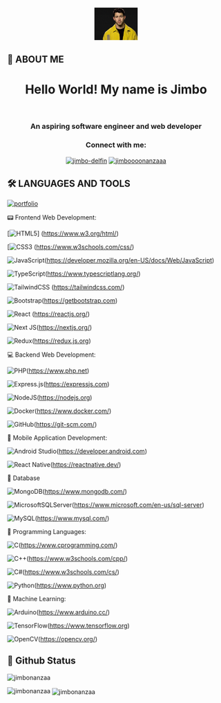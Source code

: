 <!-- Banner -->

<p align="center">
  <img alt="loficity" width="100px" src="./banner.gif"</img>
</p>

## 🚀 ABOUT ME

<!-- Intro -->
<h1 align="center">Hello World! My name is <b> Jimbo </b></h1> <br />
<h3 align="center">An aspiring software engineer and web developer</h3>

<h3 align="center"><b> Connect with me:</h3> </b>
<p align="center">

<a href="https://linkedin.com/in/jimbo-delfin" target="blank">
<img align="center" src="https://raw.githubusercontent.com/rahuldkjain/github-profile-readme-generator/master/src/images/icons/Social/linked-in-alt.svg" alt="jimbo-delfin" height="30" width="40" /></a>

<a href="https://fb.com/jimboooonanzaaa" target="blank">
<img align="center" src="https://raw.githubusercontent.com/rahuldkjain/github-profile-readme-generator/master/src/images/icons/Social/facebook.svg" alt="jimboooonanzaaa" height="30" width="40" /></a>
</p>

## 🛠 LANGUAGES AND TOOLS

<!-- <p align="left">  -->
[![portfolio](https://img.shields.io/badge/my_portfolio-000?style=for-the-badge&logo=ko-fi&logoColor=white)](https://katherineoelsner.com/)

:pager: Frontend Web Development:

<!-- <a href="https://www.w3.org/html/" target="_blank" rel="noreferrer"> <img src="https://raw.githubusercontent.com/devicons/devicon/master/icons/html5/html5-original-wordmark.svg" alt="html5" width="40" height="40"/> </a> -->
[![HTML5](https://img.shields.io/badge/html5-%23E34F26.svg?style=for-the-badge&logo=html5&logoColor=white)]
(https://www.w3.org/html/)

<!-- <a href="https://www.w3schools.com/css/" target="_blank" rel="noreferrer"> <img src="https://raw.githubusercontent.com/devicons/devicon/master/icons/css3/css3-original-wordmark.svg" alt="css3" width="40" height="40"/> </a> -->
[![CSS3](https://img.shields.io/badge/css3-%231572B6.svg?style=for-the-badge&logo=css3&logoColor=white)
(https://www.w3schools.com/css/)

<!-- <a href="https://developer.mozilla.org/en-US/docs/Web/JavaScript" target="_blank" rel="noreferrer"> <img src="https://raw.githubusercontent.com/devicons/devicon/master/icons/javascript/javascript-original.svg" alt="javascript" width="40" height="40"/> </a> -->
![JavaScript](https://img.shields.io/badge/javascript-%23323330.svg?style=for-the-badge&logo=javascript&logoColor=%23F7DF1E)(https://developer.mozilla.org/en-US/docs/Web/JavaScript)

<!-- <a href="https://www.typescriptlang.org/" target="_blank" rel="noreferrer"> <img src="https://raw.githubusercontent.com/devicons/devicon/master/icons/typescript/typescript-original.svg" alt="typescript" width="40" height="40"/> </a>  -->
![TypeScript](https://img.shields.io/badge/typescript-%23007ACC.svg?style=for-the-badge&logo=typescript&logoColor=white)(https://www.typescriptlang.org/)

<!-- <a href="https://tailwindcss.com/" target="_blank" rel="noreferrer"> <img src="https://www.vectorlogo.zone/logos/tailwindcss/tailwindcss-icon.svg" alt="tailwind" width="40" height="40"/> </a>  -->
![TailwindCSS](https://img.shields.io/badge/tailwindcss-%2338B2AC.svg?style=for-the-badge&logo=tailwind-css&logoColor=white)
(https://tailwindcss.com/)

<!-- <a href="https://getbootstrap.com" target="_blank" rel="noreferrer"> <img src="https://raw.githubusercontent.com/devicons/devicon/master/icons/bootstrap/bootstrap-plain-wordmark.svg" alt="bootstrap" width="40" height="40"/> </a> -->
![Bootstrap](https://img.shields.io/badge/bootstrap-%238511FA.svg?style=for-the-badge&logo=bootstrap&logoColor=white)(https://getbootstrap.com)

<!-- <a href="https://reactjs.org/" target="_blank" rel="noreferrer"> <img src="https://raw.githubusercontent.com/devicons/devicon/master/icons/react/react-original-wordmark.svg" alt="react" width="40" height="40"/> </a>  -->
![React](https://img.shields.io/badge/react-%2320232a.svg?style=for-the-badge&logo=react&logoColor=%2361DAFB)
(https://reactjs.org/)

<!-- <a href="https://nextjs.org/" target="_blank" rel="noreferrer"> <img src="https://cdn.worldvectorlogo.com/logos/nextjs-2.svg" alt="nextjs" width="40" height="40"/> </a> -->
![Next JS](https://img.shields.io/badge/Next-black?style=for-the-badge&logo=next.js&logoColor=white)(https://nextjs.org/)

<!-- <a href="https://redux.js.org" target="_blank" rel="noreferrer"> <img src="https://raw.githubusercontent.com/devicons/devicon/master/icons/redux/redux-original.svg" alt="redux" width="40" height="40"/> </a>  -->
![Redux](https://img.shields.io/badge/redux-%23593d88.svg?style=for-the-badge&logo=redux&logoColor=white)(https://redux.js.org)


:computer: Backend Web Development:

<!-- <a href="https://www.php.net" target="_blank" rel="noreferrer"> <img src="https://raw.githubusercontent.com/devicons/devicon/master/icons/php/php-original.svg" alt="php" width="40" height="40"/> </a>  -->
![PHP](https://img.shields.io/badge/php-%23777BB4.svg?style=for-the-badge&logo=php&logoColor=white)(https://www.php.net)

<!-- <a href="https://expressjs.com" target="_blank" rel="noreferrer"> <img src="https://raw.githubusercontent.com/devicons/devicon/master/icons/express/express-original-wordmark.svg" alt="express" width="40" height="40"/> </a> -->
![Express.js](https://img.shields.io/badge/express.js-%23404d59.svg?style=for-the-badge&logo=express&logoColor=%2361DAFB)(https://expressjs.com)

<!-- <a href="https://nodejs.org" target="_blank" rel="noreferrer"> <img src="https://raw.githubusercontent.com/devicons/devicon/master/icons/nodejs/nodejs-original-wordmark.svg" alt="nodejs" width="40" height="40"/> </a> -->
![NodeJS](https://img.shields.io/badge/node.js-6DA55F?style=for-the-badge&logo=node.js&logoColor=white)(https://nodejs.org)

<!-- <a href="https://www.docker.com/" target="_blank" rel="noreferrer"> <img src="https://raw.githubusercontent.com/devicons/devicon/master/icons/docker/docker-original-wordmark.svg" alt="docker" width="40" height="40"/> </a> -->
![Docker](https://img.shields.io/badge/docker-%230db7ed.svg?style=for-the-badge&logo=docker&logoColor=white)(https://www.docker.com/)

<!-- <a href="https://git-scm.com/" target="_blank" rel="noreferrer"> <img src="https://www.vectorlogo.zone/logos/git-scm/git-scm-icon.svg" alt="git" width="40" height="40"/> </a> -->
![GitHub](https://img.shields.io/badge/github-%23121011.svg?style=for-the-badge&logo=github&logoColor=white)(https://git-scm.com/)

:iphone: Mobile Application Development:

<!-- <a href="https://developer.android.com" target="_blank" rel="noreferrer"> <img src="https://raw.githubusercontent.com/devicons/devicon/master/icons/android/android-original-wordmark.svg" alt="android" width="40" height="40"/> </a> -->
![Android Studio](https://img.shields.io/badge/Android%20Studio-3DDC84.svg?style=for-the-badge&logo=android-studio&logoColor=white)(https://developer.android.com)

<!-- <a href="https://reactnative.dev/" target="_blank" rel="noreferrer"> <img src="https://reactnative.dev/img/header_logo.svg" alt="reactnative" width="40" height="40"/> </a>  -->
![React Native](https://img.shields.io/badge/react_native-%2320232a.svg?style=for-the-badge&logo=react&logoColor=%2361DAFB)(https://reactnative.dev/)


:bank: Database

<!-- <a href="https://www.mongodb.com/" target="_blank" rel="noreferrer"> <img src="https://raw.githubusercontent.com/devicons/devicon/master/icons/mongodb/mongodb-original-wordmark.svg" alt="mongodb" width="40" height="40"/> </a> -->
![MongoDB](https://img.shields.io/badge/MongoDB-%234ea94b.svg?style=for-the-badge&logo=mongodb&logoColor=white)(https://www.mongodb.com/)
<!-- 
<a href="https://www.microsoft.com/en-us/sql-server" target="_blank" rel="noreferrer"> <img src="https://www.svgrepo.com/show/303229/microsoft-sql-server-logo.svg" alt="mssql" width="40" height="40"/> </a> -->
![MicrosoftSQLServer](https://img.shields.io/badge/Microsoft%20SQL%20Server-CC2927?style=for-the-badge&logo=microsoft%20sql%20server&logoColor=white)(https://www.microsoft.com/en-us/sql-server)

<!-- <a href="https://www.mysql.com/" target="_blank" rel="noreferrer"> <img src="https://raw.githubusercontent.com/devicons/devicon/master/icons/mysql/mysql-original-wordmark.svg" alt="mysql" width="40" height="40"/> </a> -->
![MySQL](https://img.shields.io/badge/mysql-%2300f.svg?style=for-the-badge&logo=mysql&logoColor=white)(https://www.mysql.com/)


:wrench: Programming Languages:

<!-- 
<a href="https://www.cprogramming.com/" target="_blank" rel="noreferrer"> <img src="https://raw.githubusercontent.com/devicons/devicon/master/icons/c/c-original.svg" alt="c" width="40" height="40"/> </a> -->
![C](https://img.shields.io/badge/c-%2300599C.svg?style=for-the-badge&logo=c&logoColor=white)(https://www.cprogramming.com/)

<!-- <a href="https://www.w3schools.com/cpp/" target="_blank" rel="noreferrer"> <img src="https://raw.githubusercontent.com/devicons/devicon/master/icons/cplusplus/cplusplus-original.svg" alt="cplusplus" width="40" height="40"/> </a> -->
![C++](https://img.shields.io/badge/c++-%2300599C.svg?style=for-the-badge&logo=c%2B%2B&logoColor=white)(https://www.w3schools.com/cpp/)

<!-- <a href="https://www.w3schools.com/cs/" target="_blank" rel="noreferrer"> <img src="https://raw.githubusercontent.com/devicons/devicon/master/icons/csharp/csharp-original.svg" alt="csharp" width="40" height="40"/> </a> -->
![C#](https://img.shields.io/badge/c%23-%23239120.svg?style=for-the-badge&logo=c-sharp&logoColor=white)(https://www.w3schools.com/cs/)

<!-- <a href="https://www.python.org" target="_blank" rel="noreferrer"> <img src="https://raw.githubusercontent.com/devicons/devicon/master/icons/python/python-original.svg" alt="python" width="40" height="40"/> </a>  -->
![Python](https://img.shields.io/badge/python-3670A0?style=for-the-badge&logo=python&logoColor=ffdd54)(https://www.python.org)


:robot: Machine Learning:

<!-- <a href="https://www.arduino.cc/" target="_blank" rel="noreferrer"> <img src="https://cdn.worldvectorlogo.com/logos/arduino-1.svg" alt="arduino" width="40" height="40"/> </a> -->
![Arduino](https://img.shields.io/badge/-Arduino-00979D?style=for-the-badge&logo=Arduino&logoColor=white)(https://www.arduino.cc/)

<!-- <a href="https://www.tensorflow.org" target="_blank" rel="noreferrer"> <img src="https://www.vectorlogo.zone/logos/tensorflow/tensorflow-icon.svg" alt="tensorflow" width="40" height="40"/> </a>  -->
![TensorFlow](https://img.shields.io/badge/TensorFlow-%23FF6F00.svg?style=for-the-badge&logo=TensorFlow&logoColor=white)(https://www.tensorflow.org)

<!-- <a href="https://opencv.org/" target="_blank" rel="noreferrer"> <img src="https://www.vectorlogo.zone/logos/opencv/opencv-icon.svg" alt="opencv" width="40" height="40"/> </a> -->
![OpenCV](https://img.shields.io/badge/opencv-%23white.svg?style=for-the-badge&logo=opencv&logoColor=white)(https://opencv.org/)
<!-- </p> -->

## 🚀 Github Status

<p align="left"> 
<img src="https://komarev.com/ghpvc/?username=jimbonanzaa&label=Profile%20views&color=0e75b6&style=flat" alt="jimbonanzaa" /> </p>

<p><img align="left" src="https://github-readme-stats.vercel.app/api/top-langs?username=jimbonanzaa&show_icons=true&locale=en&layout=compact" alt="jimbonanzaa" /></p>

<p>&nbsp;<img align="center" src="https://github-readme-stats.vercel.app/api?username=jimbonanzaa&show_icons=true&locale=en" alt="jimbonanzaa" /></p>

